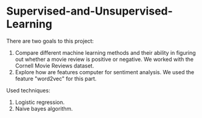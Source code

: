 # Supervised-and-Unsupervised-Learning

There are two goals to this project:

1. Compare different machine learning methods and their ability in figuring out whether a movie review is positive or negative. 
We worked with the Cornell Movie Reviews dataset.
2. Explore how are features computer for sentiment analysis. We used the feature "word2vec" for this part.


Used techniques:

1. Logistic regression.
2. Naive bayes algorithm.

